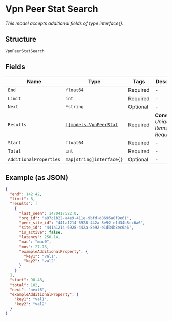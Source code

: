 
# Vpn Peer Stat Search

*This model accepts additional fields of type interface{}.*

## Structure

`VpnPeerStatSearch`

## Fields

| Name | Type | Tags | Description |
|  --- | --- | --- | --- |
| `End` | `float64` | Required | - |
| `Limit` | `int` | Required | - |
| `Next` | `*string` | Optional | - |
| `Results` | [`[]models.VpnPeerStat`](../../doc/models/vpn-peer-stat.md) | Required | **Constraints**: *Unique Items Required* |
| `Start` | `float64` | Required | - |
| `Total` | `int` | Required | - |
| `AdditionalProperties` | `map[string]interface{}` | Optional | - |

## Example (as JSON)

```json
{
  "end": 142.42,
  "limit": 8,
  "results": [
    {
      "last_seen": 1470417522.0,
      "org_id": "a97c1b22-a4e9-411e-9bfd-d8695a0f9e61",
      "peer_site_id": "441a1214-6928-442a-8e92-e1d34b8ec6a6",
      "site_id": "441a1214-6928-442a-8e92-e1d34b8ec6a6",
      "is_active": false,
      "latency": 250.14,
      "mac": "mac0",
      "mos": 27.76,
      "exampleAdditionalProperty": {
        "key1": "val1",
        "key2": "val2"
      }
    }
  ],
  "start": 98.48,
  "total": 102,
  "next": "next8",
  "exampleAdditionalProperty": {
    "key1": "val1",
    "key2": "val2"
  }
}
```

